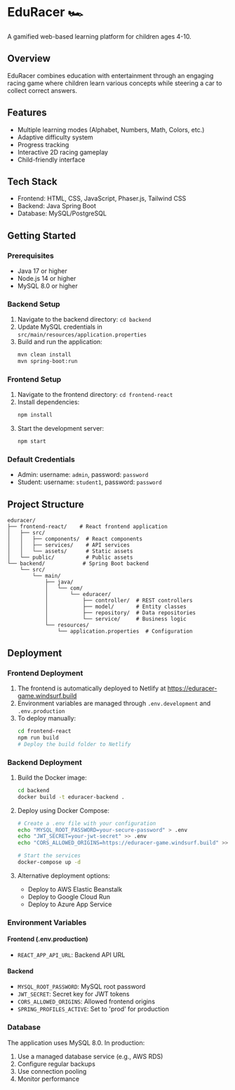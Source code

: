 # EduRacer 🏎️

A gamified web-based learning platform for children ages 4-10.

## Overview
EduRacer combines education with entertainment through an engaging racing game where children learn various concepts while steering a car to collect correct answers.

## Features
- Multiple learning modes (Alphabet, Numbers, Math, Colors, etc.)
- Adaptive difficulty system
- Progress tracking
- Interactive 2D racing gameplay
- Child-friendly interface

## Tech Stack
- Frontend: HTML, CSS, JavaScript, Phaser.js, Tailwind CSS
- Backend: Java Spring Boot
- Database: MySQL/PostgreSQL

## Getting Started

### Prerequisites
- Java 17 or higher
- Node.js 14 or higher
- MySQL 8.0 or higher

### Backend Setup
1. Navigate to the backend directory: `cd backend`
2. Update MySQL credentials in `src/main/resources/application.properties`
3. Build and run the application:
   ```bash
   mvn clean install
   mvn spring-boot:run
   ```

### Frontend Setup
1. Navigate to the frontend directory: `cd frontend-react`
2. Install dependencies:
   ```bash
   npm install
   ```
3. Start the development server:
   ```bash
   npm start
   ```

### Default Credentials
- Admin: username: `admin`, password: `password`
- Student: username: `student1`, password: `password`

## Project Structure
```
eduracer/
├── frontend-react/    # React frontend application
│   ├── src/
│   │   ├── components/  # React components
│   │   ├── services/    # API services
│   │   └── assets/      # Static assets
│   └── public/          # Public assets
└── backend/            # Spring Boot backend
    └── src/
        └── main/
            ├── java/
            │   └── com/
            │       └── eduracer/
            │           ├── controller/  # REST controllers
            │           ├── model/       # Entity classes
            │           ├── repository/  # Data repositories
            │           └── service/     # Business logic
            └── resources/
                └── application.properties  # Configuration
```

## Deployment

### Frontend Deployment
1. The frontend is automatically deployed to Netlify at https://eduracer-game.windsurf.build
2. Environment variables are managed through `.env.development` and `.env.production`
3. To deploy manually:
   ```bash
   cd frontend-react
   npm run build
   # Deploy the build folder to Netlify
   ```

### Backend Deployment
1. Build the Docker image:
   ```bash
   cd backend
   docker build -t eduracer-backend .
   ```

2. Deploy using Docker Compose:
   ```bash
   # Create a .env file with your configuration
   echo "MYSQL_ROOT_PASSWORD=your-secure-password" > .env
   echo "JWT_SECRET=your-jwt-secret" >> .env
   echo "CORS_ALLOWED_ORIGINS=https://eduracer-game.windsurf.build" >> .env

   # Start the services
   docker-compose up -d
   ```

3. Alternative deployment options:
   - Deploy to AWS Elastic Beanstalk
   - Deploy to Google Cloud Run
   - Deploy to Azure App Service

### Environment Variables

#### Frontend (.env.production)
- `REACT_APP_API_URL`: Backend API URL

#### Backend
- `MYSQL_ROOT_PASSWORD`: MySQL root password
- `JWT_SECRET`: Secret key for JWT tokens
- `CORS_ALLOWED_ORIGINS`: Allowed frontend origins
- `SPRING_PROFILES_ACTIVE`: Set to 'prod' for production

### Database
The application uses MySQL 8.0. In production:
1. Use a managed database service (e.g., AWS RDS)
2. Configure regular backups
3. Use connection pooling
4. Monitor performance
